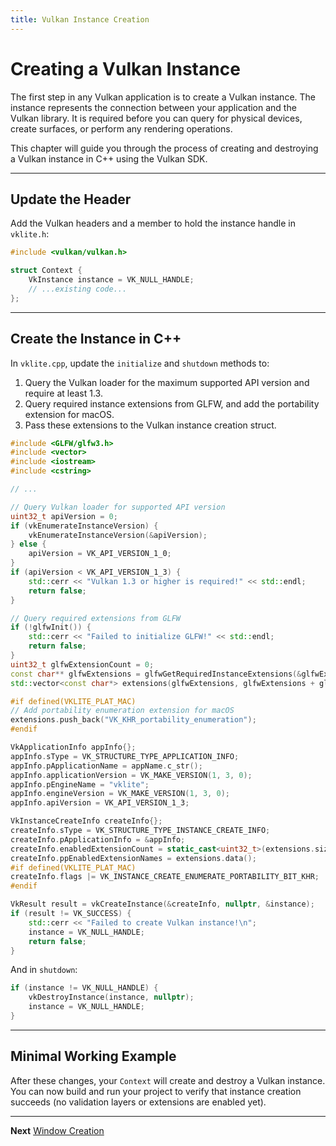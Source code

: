 ```yaml
---
title: Vulkan Instance Creation
---
```


# Creating a Vulkan Instance

The first step in any Vulkan application is to create a Vulkan instance. The instance represents the connection between your application and the Vulkan library. It is required before you can query for physical devices, create surfaces, or perform any rendering operations.

This chapter will guide you through the process of creating and destroying a Vulkan instance in C++ using the Vulkan SDK.

---

## Update the Header

Add the Vulkan headers and a member to hold the instance handle in `vklite.h`:

```cpp
#include <vulkan/vulkan.h>

struct Context {
    VkInstance instance = VK_NULL_HANDLE;
    // ...existing code...
};
```

---


## Create the Instance in C++

In `vklite.cpp`, update the `initialize` and `shutdown` methods to:

1. Query the Vulkan loader for the maximum supported API version and require at least 1.3.
2. Query required instance extensions from GLFW, and add the portability extension for macOS.
3. Pass these extensions to the Vulkan instance creation struct.

```cpp
#include <GLFW/glfw3.h>
#include <vector>
#include <iostream>
#include <cstring>

// ...

// Query Vulkan loader for supported API version
uint32_t apiVersion = 0;
if (vkEnumerateInstanceVersion) {
    vkEnumerateInstanceVersion(&apiVersion);
} else {
    apiVersion = VK_API_VERSION_1_0;
}
if (apiVersion < VK_API_VERSION_1_3) {
    std::cerr << "Vulkan 1.3 or higher is required!" << std::endl;
    return false;
}

// Query required extensions from GLFW
if (!glfwInit()) {
    std::cerr << "Failed to initialize GLFW!" << std::endl;
    return false;
}
uint32_t glfwExtensionCount = 0;
const char** glfwExtensions = glfwGetRequiredInstanceExtensions(&glfwExtensionCount);
std::vector<const char*> extensions(glfwExtensions, glfwExtensions + glfwExtensionCount);

#if defined(VKLITE_PLAT_MAC)
// Add portability enumeration extension for macOS
extensions.push_back("VK_KHR_portability_enumeration");
#endif

VkApplicationInfo appInfo{};
appInfo.sType = VK_STRUCTURE_TYPE_APPLICATION_INFO;
appInfo.pApplicationName = appName.c_str();
appInfo.applicationVersion = VK_MAKE_VERSION(1, 3, 0);
appInfo.pEngineName = "vklite";
appInfo.engineVersion = VK_MAKE_VERSION(1, 3, 0);
appInfo.apiVersion = VK_API_VERSION_1_3;

VkInstanceCreateInfo createInfo{};
createInfo.sType = VK_STRUCTURE_TYPE_INSTANCE_CREATE_INFO;
createInfo.pApplicationInfo = &appInfo;
createInfo.enabledExtensionCount = static_cast<uint32_t>(extensions.size());
createInfo.ppEnabledExtensionNames = extensions.data();
#if defined(VKLITE_PLAT_MAC)
createInfo.flags |= VK_INSTANCE_CREATE_ENUMERATE_PORTABILITY_BIT_KHR;
#endif

VkResult result = vkCreateInstance(&createInfo, nullptr, &instance);
if (result != VK_SUCCESS) {
    std::cerr << "Failed to create Vulkan instance!\n";
    instance = VK_NULL_HANDLE;
    return false;
}
```

And in `shutdown`:

```cpp
if (instance != VK_NULL_HANDLE) {
    vkDestroyInstance(instance, nullptr);
    instance = VK_NULL_HANDLE;
}
```

---

## Minimal Working Example

After these changes, your `Context` will create and destroy a Vulkan instance. You can now build and run your project to verify that instance creation succeeds (no validation layers or extensions are enabled yet).

---

**Next** [Window Creation](Window_Creation.md)
